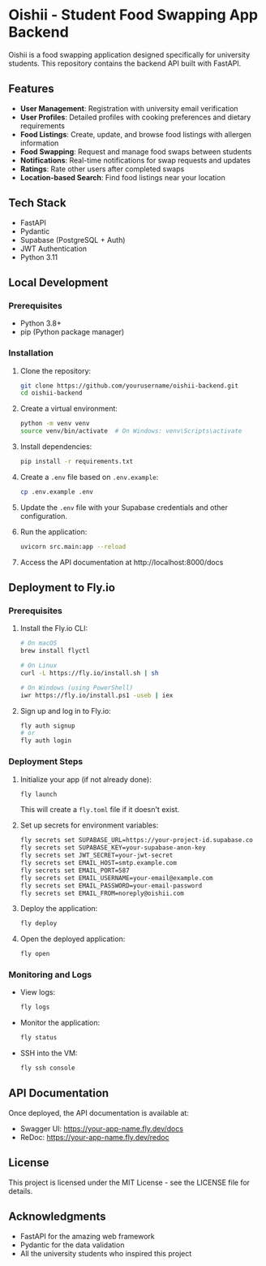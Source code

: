 # Oishii - Student Food Swapping App Backend

Oishii is a food swapping application designed specifically for university students. This repository contains the backend API built with FastAPI.

## Features

- **User Management**: Registration with university email verification
- **User Profiles**: Detailed profiles with cooking preferences and dietary requirements
- **Food Listings**: Create, update, and browse food listings with allergen information
- **Food Swapping**: Request and manage food swaps between students
- **Notifications**: Real-time notifications for swap requests and updates
- **Ratings**: Rate other users after completed swaps
- **Location-based Search**: Find food listings near your location

## Tech Stack

- FastAPI
- Pydantic
- Supabase (PostgreSQL + Auth)
- JWT Authentication
- Python 3.11

## Local Development

### Prerequisites

- Python 3.8+
- pip (Python package manager)

### Installation

1. Clone the repository:
   ```bash
   git clone https://github.com/yourusername/oishii-backend.git
   cd oishii-backend
   ```

2. Create a virtual environment:
   ```bash
   python -m venv venv
   source venv/bin/activate  # On Windows: venv\Scripts\activate
   ```

3. Install dependencies:
   ```bash
   pip install -r requirements.txt
   ```

4. Create a `.env` file based on `.env.example`:
   ```bash
   cp .env.example .env
   ```

5. Update the `.env` file with your Supabase credentials and other configuration.

6. Run the application:
   ```bash
   uvicorn src.main:app --reload
   ```

7. Access the API documentation at http://localhost:8000/docs

## Deployment to Fly.io

### Prerequisites

1. Install the Fly.io CLI:
   ```bash
   # On macOS
   brew install flyctl

   # On Linux
   curl -L https://fly.io/install.sh | sh

   # On Windows (using PowerShell)
   iwr https://fly.io/install.ps1 -useb | iex
   ```

2. Sign up and log in to Fly.io:
   ```bash
   fly auth signup
   # or
   fly auth login
   ```

### Deployment Steps

1. Initialize your app (if not already done):
   ```bash
   fly launch
   ```
   This will create a `fly.toml` file if it doesn't exist.

2. Set up secrets for environment variables:
   ```bash
   fly secrets set SUPABASE_URL=https://your-project-id.supabase.co
   fly secrets set SUPABASE_KEY=your-supabase-anon-key
   fly secrets set JWT_SECRET=your-jwt-secret
   fly secrets set EMAIL_HOST=smtp.example.com
   fly secrets set EMAIL_PORT=587
   fly secrets set EMAIL_USERNAME=your-email@example.com
   fly secrets set EMAIL_PASSWORD=your-email-password
   fly secrets set EMAIL_FROM=noreply@oishii.com
   ```

3. Deploy the application:
   ```bash
   fly deploy
   ```

4. Open the deployed application:
   ```bash
   fly open
   ```

### Monitoring and Logs

- View logs:
  ```bash
  fly logs
  ```

- Monitor the application:
  ```bash
  fly status
  ```

- SSH into the VM:
  ```bash
  fly ssh console
  ```

## API Documentation

Once deployed, the API documentation is available at:
- Swagger UI: https://your-app-name.fly.dev/docs
- ReDoc: https://your-app-name.fly.dev/redoc

## License

This project is licensed under the MIT License - see the LICENSE file for details.

## Acknowledgments

- FastAPI for the amazing web framework
- Pydantic for the data validation
- All the university students who inspired this project
